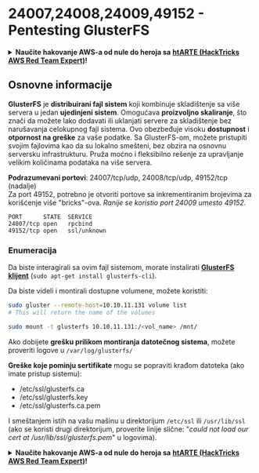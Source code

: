 # 24007,24008,24009,49152 - Pentesting GlusterFS

<details>

<summary><strong>Naučite hakovanje AWS-a od nule do heroja sa</strong> <a href="https://training.hacktricks.xyz/courses/arte"><strong>htARTE (HackTricks AWS Red Team Expert)</strong></a><strong>!</strong></summary>

Drugi načini podrške HackTricks-u:

* Ako želite da vidite **vašu kompaniju reklamiranu na HackTricks-u** ili **preuzmete HackTricks u PDF formatu** proverite [**SUBSCRIPTION PLANS**](https://github.com/sponsors/carlospolop)!
* Nabavite [**zvanični PEASS & HackTricks swag**](https://peass.creator-spring.com)
* Otkrijte [**The PEASS Family**](https://opensea.io/collection/the-peass-family), našu kolekciju ekskluzivnih [**NFT-ova**](https://opensea.io/collection/the-peass-family)
* **Pridružite se** 💬 [**Discord grupi**](https://discord.gg/hRep4RUj7f) ili [**telegram grupi**](https://t.me/peass) ili nas **pratite** na **Twitter-u** 🐦 [**@carlospolopm**](https://twitter.com/hacktricks\_live)**.**
* **Podelite svoje hakovanje trikove slanjem PR-ova na** [**HackTricks**](https://github.com/carlospolop/hacktricks) i [**HackTricks Cloud**](https://github.com/carlospolop/hacktricks-cloud) github repozitorijume.

</details>

## Osnovne informacije

**GlusterFS** je **distribuirani fajl sistem** koji kombinuje skladištenje sa više servera u jedan **ujedinjeni sistem**. Omogućava **proizvoljno skaliranje**, što znači da možete lako dodavati ili uklanjati servere za skladištenje bez narušavanja celokupnog fajl sistema. Ovo obezbeđuje visoku **dostupnost** i **otpornost na greške** za vaše podatke. Sa GlusterFS-om, možete pristupiti svojim fajlovima kao da su lokalno smešteni, bez obzira na osnovnu serversku infrastrukturu. Pruža moćno i fleksibilno rešenje za upravljanje velikim količinama podataka na više servera.

**Podrazumevani portovi**: 24007/tcp/udp, 24008/tcp/udp, 49152/tcp (nadalje)\
Za port 49152, potrebno je otvoriti portove sa inkrementiranim brojevima za korišćenje više "bricks"-ova. _Ranije se koristio port 24009 umesto 49152._

```
PORT      STATE  SERVICE
24007/tcp open   rpcbind
49152/tcp open   ssl/unknown
```

### Enumeracija

Da biste interagirali sa ovim fajl sistemom, morate instalirati [**GlusterFS klijent**](https://download.gluster.org/pub/gluster/glusterfs/LATEST/) (`sudo apt-get install glusterfs-cli`).

Da biste videli i montirali dostupne volumene, možete koristiti:

```bash
sudo gluster --remote-host=10.10.11.131 volume list
# This will return the name of the volumes

sudo mount -t glusterfs 10.10.11.131:/<vol_name> /mnt/
```

Ako dobijete **grešku prilikom montiranja datotečnog sistema**, možete proveriti logove u `/var/log/glusterfs/`

**Greške koje pominju sertifikate** mogu se popraviti krađom datoteka (ako imate pristup sistemu):

* /etc/ssl/glusterfs.ca
* /etc/ssl/glusterfs.key
* /etc/ssl/glusterfs.ca.pem

I smeštanjem istih na vašu mašinu u direktorijum `/etc/ssl` ili `/usr/lib/ssl` (ako se koristi drugi direktorijum, proverite linije slične: "_could not load our cert at /usr/lib/ssl/glusterfs.pem_" u logovima).

<details>

<summary><strong>Naučite hakovanje AWS-a od nule do heroja sa</strong> <a href="https://training.hacktricks.xyz/courses/arte"><strong>htARTE (HackTricks AWS Red Team Expert)</strong></a><strong>!</strong></summary>

Drugi načini podrške HackTricks-u:

* Ako želite da vidite **oglašavanje vaše kompanije u HackTricks-u** ili **preuzmete HackTricks u PDF formatu** Pogledajte [**SUBSCRIPTION PLANS**](https://github.com/sponsors/carlospolop)!
* Nabavite [**zvanični PEASS & HackTricks swag**](https://peass.creator-spring.com)
* Otkrijte [**The PEASS Family**](https://opensea.io/collection/the-peass-family), našu kolekciju ekskluzivnih [**NFT-ova**](https://opensea.io/collection/the-peass-family)
* **Pridružite se** 💬 [**Discord grupi**](https://discord.gg/hRep4RUj7f) ili [**telegram grupi**](https://t.me/peass) ili nas **pratite** na **Twitter-u** 🐦 [**@carlospolopm**](https://twitter.com/hacktricks\_live)**.**
* **Podelite svoje hakovanje trikove slanjem PR-ova na** [**HackTricks**](https://github.com/carlospolop/hacktricks) i [**HackTricks Cloud**](https://github.com/carlospolop/hacktricks-cloud) github repozitorijume.

</details>

